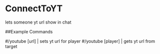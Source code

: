ConnectToYT
===========

lets someone  yt url show in chat

##Example Commands

#/youtube [url]    | sets yt url for player
#/youtube [player] | gets yt url from target

